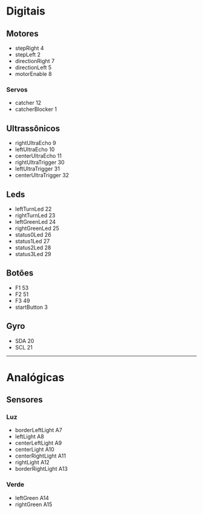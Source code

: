 # Digitais
## Motores
- stepRight 4
- stepLeft 2
- directionRight 7
- directionLeft 5
- motorEnable 8
### Servos
- catcher 12
- catcherBlocker 1

## Ultrassônicos
- rightUltraEcho 9
- leftUltraEcho 10
- centerUltraEcho 11
- rightUltraTrigger 30
- leftUltraTrigger 31
- centerUltraTrigger 32


## Leds
- leftTurnLed 22
- rightTurnLed 23
- leftGreenLed 24
- rightGreenLed 25
- status0Led 26
- status1Led 27
- status2Led 28
- status3Led 29

## Botões
- F1 53
- F2 51
- F3 49
- startButton 3

## Gyro
- SDA 20
- SCL 21

---
# Analógicas

## Sensores
### Luz
- borderLeftLight A7
- leftLight A8
- centerLeftLight A9
- centerLight A10
- centerRightLight A11
- rightLight A12
- borderRightLight A13

### Verde
- leftGreen A14
- rightGreen A15